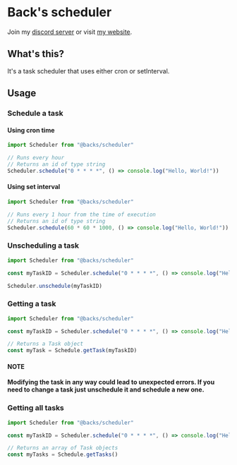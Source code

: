 # Back's scheduler
Join my [discord server](https://discord.gg/xmwHqshYHF) or visit [my website](https://back.rs).
## What's this?
It's a task scheduler that uses either cron or setInterval.
## Usage
### Schedule a task
#### Using cron time
```ts
import Scheduler from "@backs/scheduler"

// Runs every hour
// Returns an id of type string
Scheduler.schedule("0 * * * *", () => console.log("Hello, World!"))
```
#### Using set interval
```ts
import Scheduler from "@backs/scheduler"

// Runs every 1 hour from the time of execution
// Returns an id of type string
Scheduler.schedule(60 * 60 * 1000, () => console.log("Hello, World!"))
```
### Unscheduling a task
```ts
import Scheduler from "@backs/scheduler"

const myTaskID = Scheduler.schedule("0 * * * *", () => console.log("Hello, World!"))

Scheduler.unschedule(myTaskID)
```
### Getting a task
```ts
import Scheduler from "@backs/scheduler"

const myTaskID = Scheduler.schedule("0 * * * *", () => console.log("Hello, World!"))

// Returns a Task object
const myTask = Schedule.getTask(myTaskID) 
```
#### NOTE
**Modifying the task in any way could lead to unexpected errors. If you need to change a task just unschedule it and schedule a new one.**
### Getting all tasks
```ts
import Scheduler from "@backs/scheduler"

const myTaskID = Scheduler.schedule("0 * * * *", () => console.log("Hello, World!"))

// Returns an array of Task objects
const myTasks = Schedule.getTasks() 
```